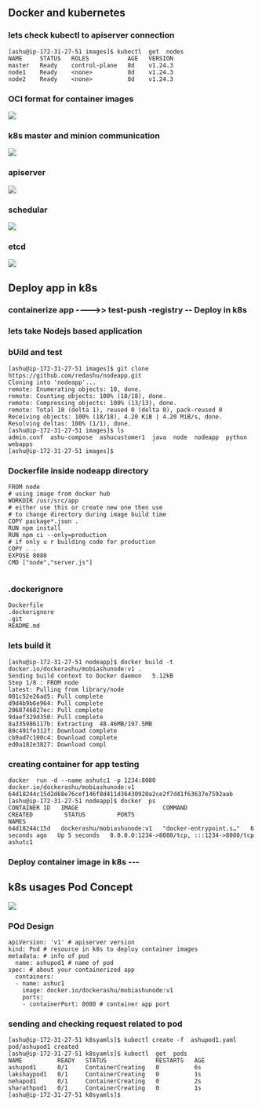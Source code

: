 ## Docker and kubernetes 

### lets check kubectl to apiserver connection 

```
[ashu@ip-172-31-27-51 images]$ kubectl  get  nodes
NAME     STATUS   ROLES           AGE   VERSION
master   Ready    control-plane   8d    v1.24.3
node1    Ready    <none>          8d    v1.24.3
node2    Ready    <none>          8d    v1.24.3
```

### OCI format for container images 

<img src="oci.png">

### k8s master and minion communication 

<img src="min.png">

### apiserver 

<img src="api.png">

### schedular 

<img src="sch.png">

### etcd 

<img src="etcd.png">

## Deploy app in k8s 

###  containerize app  ---->> test-push -registry -- Deploy in k8s 

### lets take Nodejs based application 

### bUild and test 

```
[ashu@ip-172-31-27-51 images]$ git clone https://github.com/redashu/nodeapp.git
Cloning into 'nodeapp'...
remote: Enumerating objects: 18, done.
remote: Counting objects: 100% (18/18), done.
remote: Compressing objects: 100% (13/13), done.
remote: Total 18 (delta 1), reused 0 (delta 0), pack-reused 0
Receiving objects: 100% (18/18), 4.20 KiB | 4.20 MiB/s, done.
Resolving deltas: 100% (1/1), done.
[ashu@ip-172-31-27-51 images]$ ls
admin.conf  ashu-compose  ashucustomer1  java  node  nodeapp  python  webapps
[ashu@ip-172-31-27-51 images]$ 

```

### Dockerfile inside nodeapp directory 

```
FROM node
# using image from docker hub 
WORKDIR /usr/src/app
# either use this or create new one then use 
# to change directory during image build time 
COPY package*.json .
RUN npm install 
RUN npm ci --only=production 
# if only u r building code for production 
COPY . . 
EXPOSE 8080
CMD ["node","server.js"]


```

### .dockerignore 

```
Dockerfile
.dockerignore
.git
README.md
```

### lets build it 

```
[ashu@ip-172-31-27-51 nodeapp]$ docker build -t docker.io/dockerashu/mobiashunode:v1 .
Sending build context to Docker daemon   5.12kB
Step 1/8 : FROM node
latest: Pulling from library/node
001c52e26ad5: Pull complete 
d9d4b9b6e964: Pull complete 
2068746827ec: Pull complete 
9daef329d350: Pull complete 
8a335986117b: Extracting  48.46MB/197.5MB
80c491fe312f: Download complete 
cb9ad7c100c4: Download complete 
ed0a182e3827: Download compl
```

### creating container for app testing 

```
docker  run -d --name ashutc1 -p 1234:8080 docker.io/dockerashu/mobiashunode:v1
64d18244c15d2d68e76cef146f8d411d36430920a2ce2f7d41f63637e7592aab
[ashu@ip-172-31-27-51 nodeapp]$ docker  ps
CONTAINER ID   IMAGE                        COMMAND                  CREATED         STATUS         PORTS                                       NAMES
64d18244c15d   dockerashu/mobiashunode:v1   "docker-entrypoint.s…"   6 seconds ago   Up 5 seconds   0.0.0.0:1234->8080/tcp, :::1234->8080/tcp   ashutc1
```

### Deploy container image in k8s --- 

## k8s usages Pod Concept 

<img src="pod.png">


### POd Design 

```
apiVersion: 'v1' # apiserver version 
kind: Pod # resource in k8s to deploy container images 
metadata: # info of pod 
  name: ashupod1 # name of pod 
spec: # about your containerized app
  containers:
  - name: ashuc1
    image: docker.io/dockerashu/mobiashunode:v1
    ports:
    - containerPort: 8080 # container app port 
```

### sending and checking request related to pod 

```
[ashu@ip-172-31-27-51 k8syamls]$ kubectl create -f  ashupod1.yaml 
pod/ashupod1 created
[ashu@ip-172-31-27-51 k8syamls]$ kubectl  get  pods 
NAME          READY   STATUS              RESTARTS   AGE
ashupod1      0/1     ContainerCreating   0          6s
lakshaypod1   0/1     ContainerCreating   0          1s
nehapod1      0/1     ContainerCreating   0          2s
sharathpod1   0/1     ContainerCreating   0          1s
[ashu@ip-172-31-27-51 k8syamls]$ 

```
